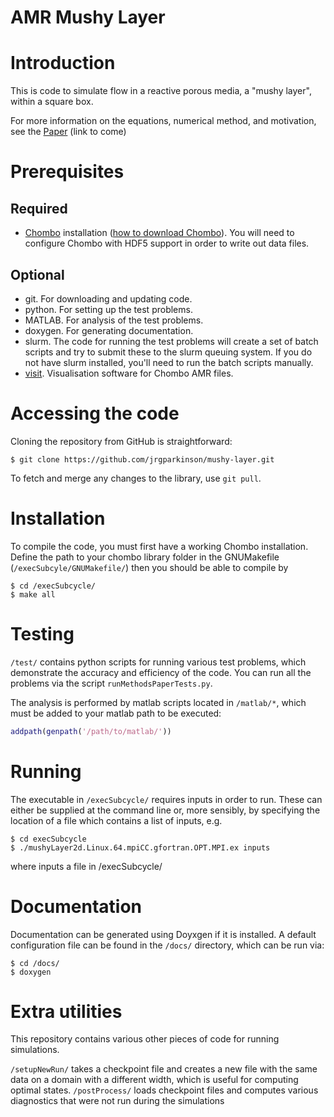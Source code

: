 # AMR Mushy Layer

# Introduction
This is code to simulate flow in a reactive porous media, a "mushy layer", within a square box.

For more information on the equations, numerical method, and motivation, see the [Paper](#) (link to come) 

# Prerequisites
## Required
* [Chombo](https://commons.lbl.gov/display/chombo/Chombo+-+Software+for+Adaptive+Solutions+of+Partial+Differential+Equations) installation ([how to download Chombo](https://anag-repo.lbl.gov/chombo-3.2/access.html)). You will need to configure Chombo with HDF5 support in order to write out data files.

## Optional
* git. For downloading and updating code.
* python. For setting up the test problems.
* MATLAB. For analysis of the test problems.
* doxygen. For generating documentation.
* slurm. The code for running the test problems will create a set of batch scripts and try to submit these to the slurm queuing system. If you do not have slurm installed, you'll need to run the batch scripts manually.
* [visit](http://www.nersc.gov/users/data-analytics/data-visualization/visit-2/). Visualisation software for Chombo AMR files.

# Accessing the code
Cloning the repository from GitHub is straightforward:

```console
$ git clone https://github.com/jrgparkinson/mushy-layer.git
```

To fetch and merge any changes to the library, use `git pull`.


# Installation
To compile the code, you must first have a working Chombo installation. Define the path to your chombo library folder in the GNUMakefile (`/execSubcyle/GNUMakefile/`) then you should be able to compile by

```console
$ cd /execSubcycle/
$ make all
```

# Testing
`/test/` contains python scripts for running various test problems, which demonstrate the accuracy and efficiency of the code. You can run all the problems via the script `runMethodsPaperTests.py`. 

The analysis is performed by matlab scripts located in `/matlab/*`, which must be added to your matlab path to be executed:

```matlab
addpath(genpath('/path/to/matlab/'))
```

# Running
The executable in `/execSubcycle/` requires inputs in order to run. These can either be supplied at the command line or, more sensibly, by specifying the location of a file which contains a list of inputs, e.g.

```console
$ cd execSubcycle
$ ./mushyLayer2d.Linux.64.mpiCC.gfortran.OPT.MPI.ex inputs
```

where inputs a file in /execSubcycle/

# Documentation
Documentation can be generated using Doyxgen if it is installed. A default configuration file can be found in the `/docs/` directory, which can be run via:

```console
$ cd /docs/
$ doxygen
```

# Extra utilities
This repository contains various other pieces of code for running simulations. 

`/setupNewRun/` takes a checkpoint file and creates a new file with the same data on a domain with a different width, which is useful for computing optimal states.
`/postProcess/` loads checkpoint files and computes various diagnostics that were not run during the simulations



